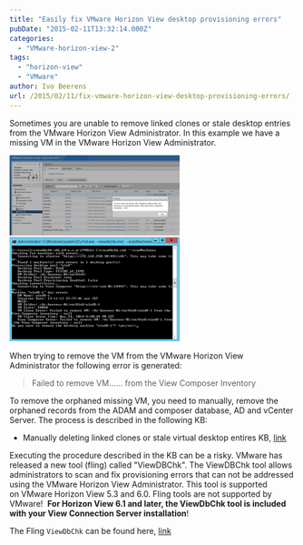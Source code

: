 ```yaml
---
title: "Easily fix VMware Horizon View desktop provisioning errors"
pubDate: "2015-02-11T13:32:14.000Z"
categories: 
  - "VMware-horizon-view-2"
tags: 
  - "horizon-view"
  - "VMware"
author: Ivo Beerens
url: /2015/02/11/fix-vmware-horizon-view-desktop-provisioning-errors/
---
```


Sometimes you are unable to remove linked clones or stale desktop entries from the VMware Horizon View Administrator. In this example we have a missing VM in the VMware Horizon View Administrator.

[![1](images/1-300x141.png)](images/1.png) [![2](images/2-300x183.png)](images/2.png)

When trying to remove the VM from the VMware Horizon View Administrator the following error is generated:

> Failed to remove VM...... from the View Composer Inventory

To remove the orphaned missing VM, you need to manually, remove the orphaned records from the ADAM and composer database, AD and vCenter Server. The process is described in the following KB:

- Manually deleting linked clones or stale virtual desktop entires KB, [link](http://kb.VMware.com/selfservice/microsites/search.do?language=en_US&cmd=displayKC&externalId=2015112)

Executing the procedure described in the KB can be a risky. VMware has released a new tool (fling) called "ViewDBChk". The ViewDBChk tool allows administrators to scan and fix provisioning errors that can not be addressed using the VMware Horizon View Administrator. This tool is supported on VMware Horizon View 5.3 and 6.0. Fling tools are not supported by VMware!  **For Horizon View 6.1 and later, the ViewDbChk tool is included with your View Connection Server installation**!

The Fling `ViewDbChk` can be found here, [link](https://labs.VMware.com/flings/viewdbchk)